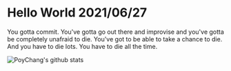 # Hello World 2021/06/27

You gotta commit. You've gotta go out there and improvise and you've gotta be completely unafraid to die. You've got to be able to take a chance to die. And you have to die lots. You have to die all the time.

![PoyChang's github stats](https://github-readme-stats.vercel.app/api?username=poychang&show_icons=true&theme=dracula)
